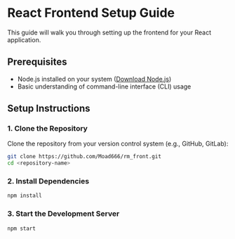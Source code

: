 # React Frontend Setup Guide

This guide will walk you through setting up the frontend for your React application.

## Prerequisites

- Node.js installed on your system ([Download Node.js](https://nodejs.org/))
- Basic understanding of command-line interface (CLI) usage

## Setup Instructions

### 1. Clone the Repository

Clone the repository from your version control system (e.g., GitHub, GitLab):

```bash
git clone https://github.com/Moad666/rm_front.git
cd <repository-name>
```
### 2. Install Dependencies
```bash
npm install
```
### 3. Start the Development Server
```bash
npm start
```
